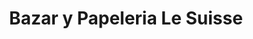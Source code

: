 ---
title: "Bazar y Papeleria Le Suisse"
url: /quito/bazar-y-papeleria-le-suisse/
shop: Allgemein
---